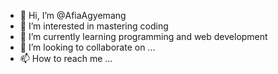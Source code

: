 - 👋 Hi, I’m @AfiaAgyemang
- 👀 I’m interested in mastering coding
- 🌱 I’m currently learning programming and web development
- 💞️ I’m looking to collaborate on ...
- 📫 How to reach me ...

<!---
AfiaAgyemang/AfiaAgyemang is a ✨ special ✨ repository because its `README.md` (this file) appears on your GitHub profile.
You can click the Preview link to take a look at your changes.
--->

